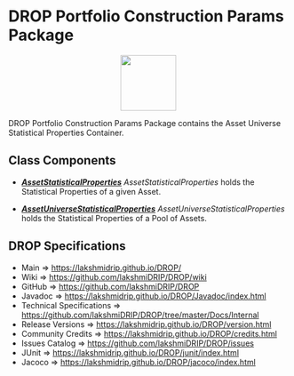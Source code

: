 # DROP Portfolio Construction Params Package

<p align="center"><img src="https://github.com/lakshmiDRIP/DROP/blob/master/DRIP_Logo.gif?raw=true" width="100"></p>

DROP Portfolio Construction Params Package contains the Asset Universe Statistical Properties Container.


## Class Components

 * [***AssetStatisticalProperties***](https://github.com/lakshmiDRIP/DROP/tree/master/src/main/java/org/drip/portfolioconstruction/params/AssetStatisticalProperties.java)
 <i>AssetStatisticalProperties</i> holds the Statistical Properties of a given Asset.

 * [***AssetUniverseStatisticalProperties***](https://github.com/lakshmiDRIP/DROP/tree/master/src/main/java/org/drip/portfolioconstruction/params/AssetUniverseStatisticalProperties.java)
 <i>AssetUniverseStatisticalProperties</i> holds the Statistical Properties of a Pool of Assets.


## DROP Specifications

 * Main                     => https://lakshmidrip.github.io/DROP/
 * Wiki                     => https://github.com/lakshmiDRIP/DROP/wiki
 * GitHub                   => https://github.com/lakshmiDRIP/DROP
 * Javadoc                  => https://lakshmidrip.github.io/DROP/Javadoc/index.html
 * Technical Specifications => https://github.com/lakshmiDRIP/DROP/tree/master/Docs/Internal
 * Release Versions         => https://lakshmidrip.github.io/DROP/version.html
 * Community Credits        => https://lakshmidrip.github.io/DROP/credits.html
 * Issues Catalog           => https://github.com/lakshmiDRIP/DROP/issues
 * JUnit                    => https://lakshmidrip.github.io/DROP/junit/index.html
 * Jacoco                   => https://lakshmidrip.github.io/DROP/jacoco/index.html
